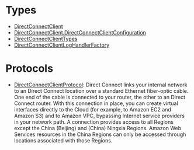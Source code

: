 # Types

  - [DirectConnectClient](/aws-sdk-swift/reference/0.x/AWSDirectConnect/DirectConnectClient)
  - [DirectConnectClient.DirectConnectClientConfiguration](/aws-sdk-swift/reference/0.x/AWSDirectConnect/DirectConnectClient_DirectConnectClientConfiguration)
  - [DirectConnectClientTypes](/aws-sdk-swift/reference/0.x/AWSDirectConnect/DirectConnectClientTypes)
  - [DirectConnectClientLogHandlerFactory](/aws-sdk-swift/reference/0.x/AWSDirectConnect/DirectConnectClientLogHandlerFactory)

# Protocols

  - [DirectConnectClientProtocol](/aws-sdk-swift/reference/0.x/AWSDirectConnect/DirectConnectClientProtocol):
    Direct Connect links your internal network to an Direct Connect location over a standard Ethernet fiber-optic cable. One end of the cable is connected to your router, the other to an Direct Connect router. With this connection in place, you can create virtual interfaces directly to the Cloud (for example, to Amazon EC2 and Amazon S3) and to Amazon VPC, bypassing Internet service providers in your network path. A connection provides access to all Regions except the China (Beijing) and (China) Ningxia Regions. Amazon Web Services resources in the China Regions can only be accessed through locations associated with those Regions.
